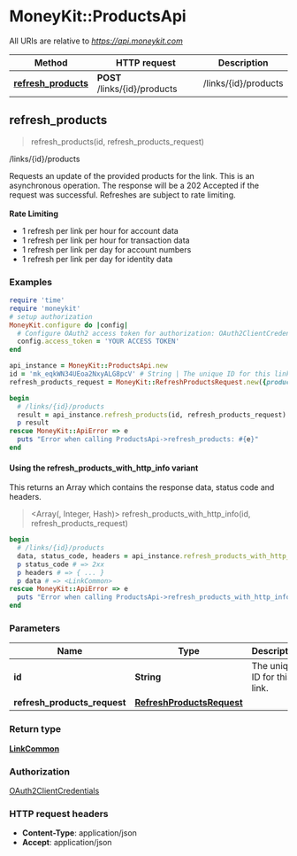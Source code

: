 # MoneyKit::ProductsApi

All URIs are relative to *https://api.moneykit.com*

| Method | HTTP request | Description |
| ------ | ------------ | ----------- |
| [**refresh_products**](ProductsApi.md#refresh_products) | **POST** /links/{id}/products | /links/{id}/products |


## refresh_products

> <LinkCommon> refresh_products(id, refresh_products_request)

/links/{id}/products

Requests an update of the provided products for the link.     This is an asynchronous operation. The response will be a 202 Accepted if the request was successful.     Refreshes are subject to rate limiting.     <br><br>     <b>Rate Limiting</b><br>     <ul>         <li>1 refresh per link per hour for account data</li>         <li>1 refresh per link per hour for transaction data</li>         <li>1 refresh per link per day for account numbers</li>         <li>1 refresh per link per day for identity data</li>     </ul>

### Examples

```ruby
require 'time'
require 'moneykit'
# setup authorization
MoneyKit.configure do |config|
  # Configure OAuth2 access token for authorization: OAuth2ClientCredentials
  config.access_token = 'YOUR ACCESS TOKEN'
end

api_instance = MoneyKit::ProductsApi.new
id = 'mk_eqkWN34UEoa2NxyALG8pcV' # String | The unique ID for this link.
refresh_products_request = MoneyKit::RefreshProductsRequest.new({products: [MoneyKit::Product::ACCOUNTS]}) # RefreshProductsRequest | 

begin
  # /links/{id}/products
  result = api_instance.refresh_products(id, refresh_products_request)
  p result
rescue MoneyKit::ApiError => e
  puts "Error when calling ProductsApi->refresh_products: #{e}"
end
```

#### Using the refresh_products_with_http_info variant

This returns an Array which contains the response data, status code and headers.

> <Array(<LinkCommon>, Integer, Hash)> refresh_products_with_http_info(id, refresh_products_request)

```ruby
begin
  # /links/{id}/products
  data, status_code, headers = api_instance.refresh_products_with_http_info(id, refresh_products_request)
  p status_code # => 2xx
  p headers # => { ... }
  p data # => <LinkCommon>
rescue MoneyKit::ApiError => e
  puts "Error when calling ProductsApi->refresh_products_with_http_info: #{e}"
end
```

### Parameters

| Name | Type | Description | Notes |
| ---- | ---- | ----------- | ----- |
| **id** | **String** | The unique ID for this link. |  |
| **refresh_products_request** | [**RefreshProductsRequest**](RefreshProductsRequest.md) |  |  |

### Return type

[**LinkCommon**](LinkCommon.md)

### Authorization

[OAuth2ClientCredentials](../README.md#OAuth2ClientCredentials)

### HTTP request headers

- **Content-Type**: application/json
- **Accept**: application/json

